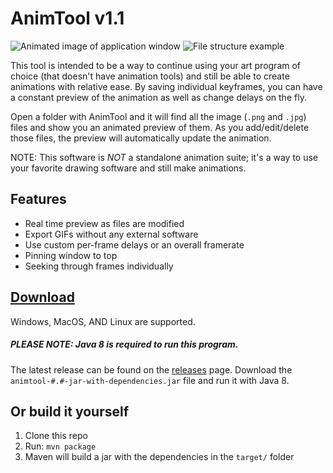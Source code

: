 # AnimTool v1.1

![Animated image of application window](https://user-images.githubusercontent.com/19540597/66709872-e69cf980-ed29-11e9-98cd-d1430a9edf00.gif) ![File structure example](https://user-images.githubusercontent.com/19540597/66709891-6f1b9a00-ed2a-11e9-8108-145c692796b1.png)

This tool is intended to be a way to continue using your art program of choice (that doesn't have animation tools) and still be able to create animations with relative ease. By saving individual keyframes, you can have a constant preview of the animation as well as change delays on the fly.

Open a folder with AnimTool and it will find all the image (`.png` and `.jpg`) files and show you an animated preview of them. As you add/edit/delete those files, the preview will automatically update the animation.

NOTE: This software is *NOT* a standalone animation suite; it's a way to use your favorite drawing software and still make animations.

## Features
- Real time preview as files are modified
- Export GIFs without any external software
- Use custom per-frame delays or an overall framerate
- Pinning window to top
- Seeking through frames individually

## [Download](https://github.com/iguanastin/animtool/releases)
Windows, MacOS, AND Linux are supported.

##### PLEASE NOTE: Java 8 is required to run this program.

The latest release can be found on the [releases](https://github.com/iguanastin/animtool/releases) page. Download the `animtool-#.#-jar-with-dependencies.jar` file and run it with Java 8.

## Or build it yourself
1. Clone this repo
2. Run: `mvn package`
3. Maven will build a jar with the dependencies in the `target/` folder
